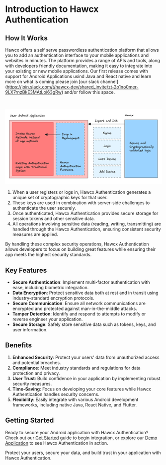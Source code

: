 <!-- End Cloudflare Web Analytics -->

<script async src="https://www.googletagmanager.com/gtag/js?id=G-B89K3ZN1LX"></script>
<script>
  window.dataLayer = window.dataLayer || [];
  function gtag(){dataLayer.push(arguments);}
  gtag('js', new Date());

  gtag('config', 'G-B89K3ZN1LX');
</script>


# Introduction to Hawcx Authentication



## How It Works

Hawcx offers a self serve passwordless authentication platform that allows you to add an authentication interface to your mobile applications and websites in minutes. The platform provides a range of APIs and tools, along with developers friendly documentation, making it easy to integrate into your existing or new mobile applications. Our first release comes with support for Android Applications usind Java and React native and learn more on what is coming please join [our slack channel] (https://join.slack.com/t/hawcx-dev/shared_invite/zt-2o1no0mer-9LX7rnzBkE3MAtLoi63gRw) and/or follow this space. 

<br>

![Hawcx Workflow](images/workflow.png)

1. When a user registers or logs in, Hawcx Authentication generates a unique set of cryptographic keys for that user.
2. These keys are used in combination with server-side challenges to authenticate the user securely.
3. Once authenticated, Hawcx Authentication provides secure storage for session tokens and other sensitive data.
4. All operations involving sensitive data (reading, writing, transmitting) are handled through the Hawcx Authentication, ensuring consistent security measures are applied.

By handling these complex security operations, Hawcx Authentication allows developers to focus on building great features while ensuring their app meets the highest security standards.

## Key Features

- **Secure Authentication**: Implement multi-factor authentication with ease, including biometric integration.
- **Data Encryption**: Protect sensitive data both at rest and in transit using industry-standard encryption protocols.
- **Secure Communication**: Ensure all network communications are encrypted and protected against man-in-the-middle attacks.
- **Tamper Detection**: Identify and respond to attempts to modify or reverse engineer your application.
- **Secure Storage**: Safely store sensitive data such as tokens, keys, and user information.

## Benefits

1. **Enhanced Security**: Protect your users' data from unauthorized access and potential breaches.
2. **Compliance**: Meet industry standards and regulations for data protection and privacy.
3. **User Trust**: Build confidence in your application by implementing robust security measures.
4. **Time-Saving**: Focus on developing your core features while Hawcx Authentication handles security concerns.
5. **Flexibility**: Easily integrate with various Android development frameworks, including native Java, React Native, and Flutter.

## Getting Started

Ready to secure your Android application with Hawcx Authentication? Check out our [Get Started](get-started.md) guide to begin integration, or explore our [Demo Application](demo-application.md) to see Hawcx Authentication in action.

Protect your users, secure your data, and build trust in your application with Hawcx Authentication.

